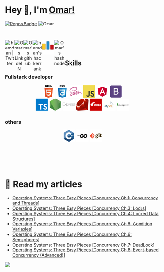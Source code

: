 # Hey 👋, I'm [Omar!](https://www.linkedin.com/in/oaik/) 

<div align="">

  [![Repos Badge](https://badges.pufler.dev/repos/Oaik)](https://badges.pufler.dev)
  <img width=0 src="https://komarev.com/ghpvc/?username=Oaik&label=Profile%20views&color=0e75b6&style=flat" alt="Omar" />
</div>

<br/>

<div align="center">

<a href="https://twitter.com/Oaik1"><img align="left" alt="hemdan | Twitter" width="30px" src="https://cdn-icons-png.flaticon.com/512/733/733579.png" draggable="false" /></a>

<a href="https://www.linkedin.com/in/oaik/"><img align="left" alt="Omar's LinkdeIN" width="30px" src="https://cdn-icons-png.flaticon.com/512/174/174857.png" draggable="false" /></a>

<a href="https://github.com/Oaik">
  <img align="left" alt="Omar's github" width="30px" src="https://cdn-icons.flaticon.com/png/512/2175/premium/2175377.png?token=exp=1636316220~hmac=02dbff62487e6f0d8879215b16b11076" />
</a>
<a href="https://www.hackerrank.com/omarashrf15/">
  <img align="left" alt="hemdan's hackerrank" width="30px" src="https://assets.brandfolder.com/y9ol94wb/v/331198/view@2x.png?v=1591971279" draggable="false" />
</a>

<a href="https://codeforces.com/profile/It_Wasnt_Me">
  <img align="left" alt="Omar's codeforces" width="40px" src="https://github.com/AbdallahHemdan/AbdallahHemdan/blob/master/codeforces.png" draggable="false" />
</a>



<a href="https://3omar.hashnode.dev/">
  <img align="left" alt="Omar's hashnode" width="35px" src="https://seeklogo.com/images/H/hashnode-logo-B114767E70-seeklogo.com.png" draggable="false" />
</a>

</div>
<br />
<br />

## Skills

### Fullstack developer
<div align="center">
<code><img height="40" src="https://raw.githubusercontent.com/github/explore/80688e429a7d4ef2fca1e82350fe8e3517d3494d/topics/html/html.png"></code>
<code><img height="40" src="https://raw.githubusercontent.com/github/explore/80688e429a7d4ef2fca1e82350fe8e3517d3494d/topics/css/css.png"></code>
<code><img height="40" src="https://raw.githubusercontent.com/github/explore/80688e429a7d4ef2fca1e82350fe8e3517d3494d/topics/sass/sass.png"></code>
<code><img height="40" src="https://raw.githubusercontent.com/github/explore/80688e429a7d4ef2fca1e82350fe8e3517d3494d/topics/javascript/javascript.png"></code>
<code><img height="40" src="https://raw.githubusercontent.com/github/explore/80688e429a7d4ef2fca1e82350fe8e3517d3494d/topics/angular/angular.png"></code>
<code><img src="https://raw.githubusercontent.com/devicons/devicon/master/icons/bootstrap/bootstrap-plain.svg" alt="bootstrap" width="40" height="40" /></code>
</div>
<div align="center">
<code><img height="40" src="https://raw.githubusercontent.com/github/explore/80688e429a7d4ef2fca1e82350fe8e3517d3494d/topics/typescript/typescript.png"></code>
<code><img height="40" src="https://raw.githubusercontent.com/github/explore/80688e429a7d4ef2fca1e82350fe8e3517d3494d/topics/nodejs/nodejs.png"></code>
<code><img height="40" src="https://raw.githubusercontent.com/github/explore/80688e429a7d4ef2fca1e82350fe8e3517d3494d/topics/express/express.png"></code>
<code><img height="40" src="https://raw.githubusercontent.com/github/explore/80688e429a7d4ef2fca1e82350fe8e3517d3494d/topics/ruby/ruby.png"></code>
<code><img height="40" src="https://raw.githubusercontent.com/github/explore/80688e429a7d4ef2fca1e82350fe8e3517d3494d/topics/rails/rails.png"></code>
<code><img height="40" src="https://raw.githubusercontent.com/github/explore/80688e429a7d4ef2fca1e82350fe8e3517d3494d/topics/mysql/mysql.png"></code>
<code><img height="40" src="https://raw.githubusercontent.com/github/explore/80688e429a7d4ef2fca1e82350fe8e3517d3494d/topics/mongodb/mongodb.png"></code>
</div>

### others
<div align="center">
<code><img height="40" src="https://raw.githubusercontent.com/github/explore/80688e429a7d4ef2fca1e82350fe8e3517d3494d/topics/cpp/cpp.png"></code>
<code><img height="40" src="https://raw.githubusercontent.com/github/explore/80688e429a7d4ef2fca1e82350fe8e3517d3494d/topics/go/go.png"></code>
<code><img height="40" src="https://raw.githubusercontent.com/github/explore/80688e429a7d4ef2fca1e82350fe8e3517d3494d/topics/git/git.png"></code>
</div>

  
  
<br/><br/>

<br/>

# 📖 Read my articles
<!-- BLOG:START -->
- [Operating Systems: Three Easy Pieces [Concurrency Ch.1: Concurrency and Threads]](https://3omar.hashnode.dev/operating-systems-three-easy-pieces-concurrency-ch1-concurrency-and-threads)
- [Operating Systems: Three Easy Pieces [Concurrency Ch.3: Locks]](https://3omar.hashnode.dev/operating-systems-three-easy-pieces-concurrency-ch3-locks) 
- [Operating Systems: Three Easy Pieces [Concurrency Ch.4: Locked Data Structures]](https://3omar.hashnode.dev/operating-systems-three-easy-pieces-concurrency-ch4-locked-data-structures) 
- [Operating Systems: Three Easy Pieces [Concurrency Ch.5: Condition Variables]](https://3omar.hashnode.dev/operating-systems-three-easy-pieces-concurrency-ch5-condition-variables) 
- [Operating Systems: Three Easy Pieces [Concurrency Ch.6: Semaphores]
](https://3omar.hashnode.dev/operating-systems-three-easy-pieces-concurrency-ch6-semaphores) 
- [Operating Systems: Three Easy Pieces [Concurrency Ch.7: DeadLock]
](https://3omar.hashnode.dev/operating-systems-three-easy-pieces-concurrency-ch7-deadlock) 
- [Operating Systems: Three Easy Pieces [Concurrency Ch.8: Event-based Concurrency (Advanced)]
](https://3omar.hashnode.dev/operating-systems-three-easy-pieces-concurrency-ch8-event-based-concurrency-advanced) 

<p>
  <img align="left" src="https://github-readme-stats.vercel.app/api?username=Oaik&show_icons=true&theme=radical"/>
</p>
<br/>
